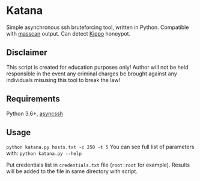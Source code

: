 # Katana
Simple asynchronous ssh bruteforcing tool, written in Python.
Compatible with [masscan](https://github.com/robertdavidgraham/masscan) output.
Can detect [Kippo](https://github.com/desaster/kippo) honeypot.

## Disclaimer
This script is created for education purposes only!
Author will not be held responsible in the event any criminal charges be brought against any individuals misusing this tool to break the law!

## Requirements
Python 3.6+,
 [asyncssh](https://github.com/ronf/asyncssh)

## Usage
`python katana.py hosts.txt -c 250 -t 5`
You can see full list of parameters with:
`python katana.py --help`

Put credentials list in `credentials.txt` file (`root:root` for example).
Results will be added to the file in same directory with script.
